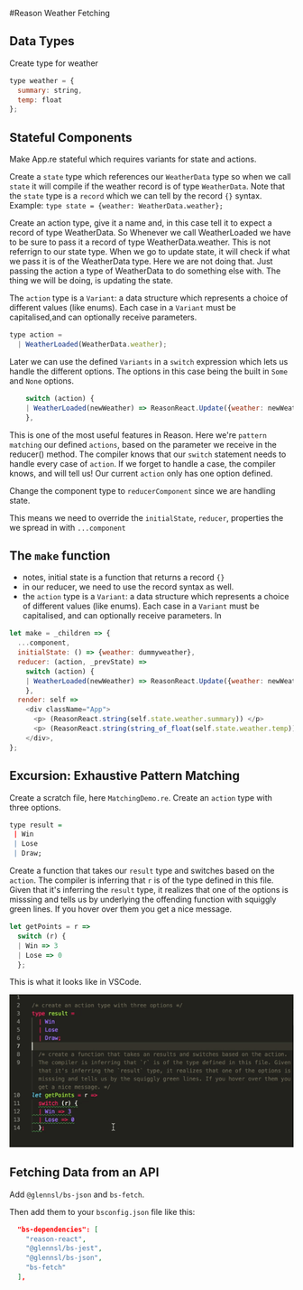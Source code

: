 #Reason Weather Fetching

## Data Types

Create type for weather

```js
type weather = {
  summary: string,
  temp: float
};
```

## Stateful Components

Make App.re stateful which requires variants for state and actions.

Create a `state` type which references our `WeatherData` type so when we call `state` it will compile if the weather record is of type `WeatherData`. Note that the `state` type is a `record` which we can tell by the record `{}` syntax. Example: `type state = {weather: WeatherData.weather};`

Create an action type, give it a name and, in this case tell it to expect a record of type WeatherData. So Whenever we call WeatherLoaded we have to be sure to pass it a record of type WeatherData.weather. This is not referrign to our state type. When we go to update state, it will check if what we pass it is of the WeatherData type. Here we are not doing that. Just passing the action a type of WeatherData to do something else with. The thing we will be doing, is updating the state.

The `action` type is a `Variant`: a data structure which represents a choice of different values (like enums). Each case in a `Variant` must be capitalised,and can optionally receive parameters.

```js
type action =
  | WeatherLoaded(WeatherData.weather);
```

Later we can use the defined `Variants` in a `switch` expression which lets us handle the different options. The options in this case being the built in `Some` and `None` options.

```js
    switch (action) {
    | WeatherLoaded(newWeather) => ReasonReact.Update({weather: newWeather})
    },
```

This is one of the most useful features in Reason. Here we're `pattern matching` our defined `actions`, based on the parameter we receive in the reducer() method. The compiler knows that our `switch` statement needs to handle every case of `action`. If we forget to handle a case, the compiler knows, and will tell us! Our current `action` only has one option defined.

Change the component type to `reducerComponent` since we are handling state.

This means we need to override the `initialState`, `reducer`, properties the we spread in with `...component`

## The `make` function

- notes, initial state is a function that returns a record `{}`
- in our reducer, we need to use the record syntax as well.
- the `action` type is a `Variant`: a data structure which represents a choice of different values (like enums). Each case in a `Variant` must be capitalised, and can optionally receive parameters. In

```js
let make = _children => {
  ...component,
  initialState: () => {weather: dummyweather},
  reducer: (action, _prevState) =>
    switch (action) {
    | WeatherLoaded(newWeather) => ReasonReact.Update({weather: newWeather})
    },
  render: self =>
    <div className="App">
      <p> (ReasonReact.string(self.state.weather.summary)) </p>
      <p> (ReasonReact.string(string_of_float(self.state.weather.temp))) </p>
    </div>,
};
```

## Excursion: Exhaustive Pattern Matching

Create a scratch file, here `MatchingDemo.re`. Create an `action` type with three options.

```r
type result =
 | Win
 | Lose
 | Draw;
```

Create a function that takes our `result` type and switches based on the `action`. The compiler is inferring that `r` is of the type defined in this file. Given that it's inferring the `result` type, it realizes that one of the options is misssing and tells us by underlying the offending function with squiggly green lines. If you hover over them you get a nice message.

```js
let getPoints = r =>
  switch (r) {
  | Win => 3
  | Lose => 0
  };
```

This is what it looks like in VSCode.

![matching](./matching.gif)

## Fetching Data from an API

Add `@glennsl/bs-json` and `bs-fetch`.

Then add them to your `bsconfig.json` file like this:

```json
  "bs-dependencies": [
    "reason-react",
    "@glennsl/bs-jest",
    "@glennsl/bs-json",
    "bs-fetch"
  ],
```
